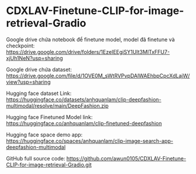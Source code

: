 # CDXLAV-Finetune-CLIP-for-image-retrieval-Gradio
Google drive chứa notebook để finetune model, model đã finetune và checkpoint: https://drive.google.com/drive/folders/1EzeIEEgiSY1UIt3MlTxFFU7-xjUh1NeN?usp=sharing

Google drive chứa dataset: https://drive.google.com/file/d/1OVE0M_sWtRVPvpDAlWAEhbpCpcXdLajW/view?usp=sharing

Hugging face dataset Link: https://huggingface.co/datasets/anhquanlam/clip-deepfashion-multimodal/resolve/main/DeepFashion.zip

Hugging face Finetuned Model link: https://huggingface.co/anhquanlam/clip-finetuned-deepfashion

Hugging face space demo app: https://huggingface.co/spaces/anhquanlam/clip-image-search-app-deepfashion-multimodal

GitHub full source code: https://github.com/awun0105/CDXLAV-Finetune-CLIP-for-image-retrieval-Gradio.git 
